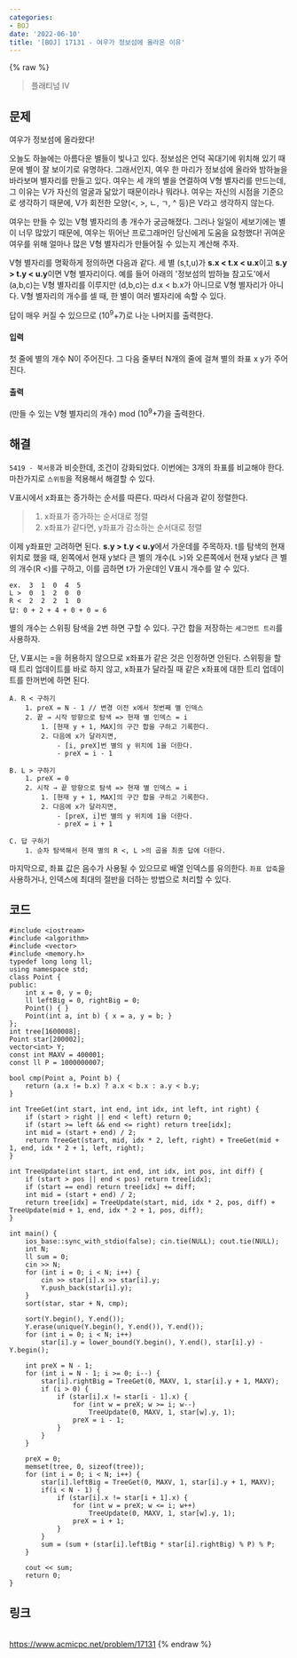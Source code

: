 ```yaml
---
categories:
- BOJ
date: '2022-06-10'
title: '[BOJ] 17131 - 여우가 정보섬에 올라온 이유'
---
```


{% raw %}
> 플래티넘 IV<br>

## 문제
여우가 정보섬에 올라왔다!

오늘도 하늘에는 아름다운 별들이 빛나고 있다. 정보섬은 언덕 꼭대기에 위치해 있기 때문에 별이 잘 보이기로 유명하다. 그래서인지, 여우 한 마리가 정보섬에 올라와 밤하늘을 바라보며 별자리를 만들고 있다. 여우는 세 개의 별을 연결하여 V형 별자리를 만드는데, 그 이유는 V가 자신의 얼굴과 닮았기 때문이라나 뭐라나. 여우는 자신의 시점을 기준으로 생각하기 때문에, V가 회전한 모양(<, >, ㄴ, ㄱ, ^ 등)은 V라고 생각하지 않는다.

여우는 만들 수 있는 V형 별자리의 총 개수가 궁금해졌다. 그러나 일일이 세보기에는 별이 너무 많았기 때문에, 여우는 뛰어난 프로그래머인 당신에게 도움을 요청했다! 귀여운 여우를 위해 얼마나 많은 V형 별자리가 만들어질 수 있는지 계산해 주자.

V형 별자리를 명확하게 정의하면 다음과 같다. 세 별 (s,t,u)가  **s.x < t.x < u.x**이고  **s.y > t.y < u.y**이면 V형 별자리이다. 예를 들어 아래의 '정보섬의 밤하늘 참고도'에서 (a,b,c)는 V형 별자리를 이루지만 (d,b,c)는 d.x < b.x가 아니므로 V형 별자리가 아니다. V형 별자리의 개수를 셀 때, 한 별이 여러 별자리에 속할 수 있다.

답이 매우 커질 수 있으므로 (10<sup>9</sup>+7)로 나눈 나머지를 출력한다.

#### 입력
첫 줄에 별의 개수 N이 주어진다. 그 다음 줄부터 N개의 줄에 걸쳐 별의 좌표 x y가 주어진다.

#### 출력
(만들 수 있는 V형 별자리의 개수) mod (10<sup>9</sup>+7)을 출력한다.

## 해결
`5419 - 북서풍`과 비슷한데, 조건이 강화되었다. 이번에는 3개의 좌표를 비교해야 한다. 마찬가지로 `스위핑`을 적용해서 해결할 수 있다.

V표시에서 x좌표는 증가하는 순서를 따른다. 따라서 다음과 같이 정렬한다.
> 1. x좌표가 증가하는 순서대로 정렬<br>
> 2. x좌표가 같다면, y좌표가 감소하는 순서대로 정렬<br>

이제 y좌표만 고려하면 된다. **s.y > t.y < u.y**에서 가운데를 주목하자. t를 탐색의 현재 위치로 했을 때, 왼쪽에서 현재 y보다 큰 별의 개수(L >)와 오른쪽에서 현재 y보다 큰 별의 개수(R <)를 구하고, 이를 곱하면 t가 가운데인 V표시 개수를 알 수 있다.
```
ex.  3  1  0  4  5
L >  0  1  2  0  0
R <  2  2  2  1  0
답: 0 + 2 + 4 + 0 + 0 = 6
```

별의 개수는 스위핑 탐색을 2번 하면 구할 수 있다. 구간 합을 저장하는 `세그먼트 트리`를 사용하자.

단, V표시는 =을 허용하지 않으므로 x좌표가 같은 것은 인정하면 안된다. 스위핑을 할 때 트리 업데이트를 바로 하지 않고, x좌표가 달라질 때 같은 x좌표에 대한 트리 업데이트를 한꺼번에 하면 된다.
```
A. R < 구하기
	1. preX = N - 1 // 변경 이전 x에서 첫번째 별 인덱스
	2. 끝 → 시작 방향으로 탐색 => 현재 별 인덱스 = i
		1. [현재 y + 1, MAX]의 구간 합을 구하고 기록한다.
		2. 다음에 x가 달라지면,
			- [i, preX]번 별의 y 위치에 1을 더한다.
			- preX = i - 1

B. L > 구하기
	1. preX = 0
	2. 시작 → 끝 방향으로 탐색 => 현재 별 인덱스 = i
		1. [현재 y + 1, MAX]의 구간 합을 구하고 기록한다.
		2. 다음에 x가 달라지면,
			- [preX, i]번 별의 y 위치에 1을 더한다.
			- preX = i + 1

C. 답 구하기
	1. 순차 탐색해서 현재 별의 R <, L >의 곱을 최종 답에 더한다.
```

마지막으로, 좌표 값은 음수가 사용될 수 있으므로 배열 인덱스를 유의한다. `좌표 압축`을 사용하거나, 인덱스에 최대의 절반을 더하는 방법으로 처리할 수 있다.

## 코드
```
#include <iostream>
#include <algorithm>
#include <vector>
#include <memory.h>
typedef long long ll;
using namespace std;
class Point {
public:
	int x = 0, y = 0;
	ll leftBig = 0, rightBig = 0;
	Point() { }
	Point(int a, int b) { x = a, y = b; }
};
int tree[1600008];
Point star[200002];
vector<int> Y;
const int MAXV = 400001;
const ll P = 1000000007;

bool cmp(Point a, Point b) {
	return (a.x != b.x) ? a.x < b.x : a.y < b.y;
}

int TreeGet(int start, int end, int idx, int left, int right) {
	if (start > right || end < left) return 0;
	if (start >= left && end <= right) return tree[idx];
	int mid = (start + end) / 2;
	return TreeGet(start, mid, idx * 2, left, right) + TreeGet(mid + 1, end, idx * 2 + 1, left, right);
}

int TreeUpdate(int start, int end, int idx, int pos, int diff) {
	if (start > pos || end < pos) return tree[idx];
	if (start == end) return tree[idx] += diff;
	int mid = (start + end) / 2;
	return tree[idx] = TreeUpdate(start, mid, idx * 2, pos, diff) + TreeUpdate(mid + 1, end, idx * 2 + 1, pos, diff);
}

int main() {
	ios_base::sync_with_stdio(false); cin.tie(NULL); cout.tie(NULL);
	int N;
	ll sum = 0;
	cin >> N;
	for (int i = 0; i < N; i++) {
		cin >> star[i].x >> star[i].y;
		Y.push_back(star[i].y);
	}
	sort(star, star + N, cmp);

	sort(Y.begin(), Y.end());
	Y.erase(unique(Y.begin(), Y.end()), Y.end());
	for (int i = 0; i < N; i++)
		star[i].y = lower_bound(Y.begin(), Y.end(), star[i].y) - Y.begin();

	int preX = N - 1;
	for (int i = N - 1; i >= 0; i--) {
		star[i].rightBig = TreeGet(0, MAXV, 1, star[i].y + 1, MAXV);
		if (i > 0) {
			if (star[i].x != star[i - 1].x) {
				for (int w = preX; w >= i; w--)
					TreeUpdate(0, MAXV, 1, star[w].y, 1);
				preX = i - 1;
			}
		}
	}
	
	preX = 0;
	memset(tree, 0, sizeof(tree));
	for (int i = 0; i < N; i++) {
		star[i].leftBig = TreeGet(0, MAXV, 1, star[i].y + 1, MAXV);
		if(i < N - 1) {
			if (star[i].x != star[i + 1].x) {
				for (int w = preX; w <= i; w++)
					TreeUpdate(0, MAXV, 1, star[w].y, 1);
				preX = i + 1;
			}
		}
		sum = (sum + (star[i].leftBig * star[i].rightBig) % P) % P;
	}

	cout << sum;
	return 0;
}
```

## 링크
<br>https://www.acmicpc.net/problem/17131
{% endraw %}